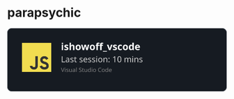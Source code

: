 # parapsychic

<img href="https://github.com/parapsychic/ishowoff" src="https://raw.githubusercontent.com/parapsychic/ishowoff/main/stats.svg">
